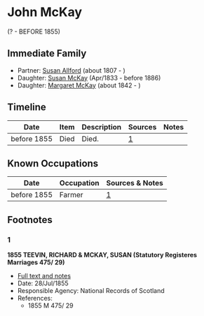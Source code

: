 ﻿---
layout: person
subject_key: i25989156
permalink: /people/i25989156
---

# John McKay
(? - BEFORE 1855)

## Immediate Family

* Partner: [Susan Allford](./@24534213@-susan-allford-b1807-d.md) (about 1807 - )
* Daughter: [Susan McKay](./@29671874@-susan-mckay-b1833-4-d1886.md) (Apr/1833 - before 1886)
* Daughter: [Margaret McKay](./@76218830@-margaret-mckay-b1842-d.md) (about 1842 - )

## Timeline

Date | Item | Description | Sources | Notes
---|---|---|---|---
before 1855 | Died | Died. | [1](#1) | 

## Known Occupations

Date | Occupation | Sources & Notes
---|---|---
before 1855 | Farmer | [1](#1)

## Footnotes

### 1

**1855 TEEVIN, RICHARD & MCKAY, SUSAN (Statutory Registeres Marriages 475/ 29)**

* [Full text and notes](../sources/@12189547@-1855-teevin,-richard-&-mckay,-susan-statutory-registeres-marriages-475-29-.md)
* Date: 28/Jul/1855
* Responsible Agency: National Records of Scotland
* References: 
  * 1855 M 475/ 29

